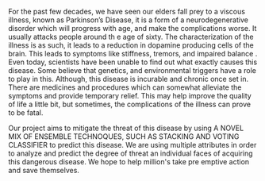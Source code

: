 For the past few decades, we have seen our elders fall prey to a viscous illness, known as Parkinson’s Disease, it is a form of a neurodegenerative disorder which will progress with age, and make the complications worse. It usually attacks people around th e age of sixty. The characterization of the illness is as such, it leads to a reduction in dopamine producing cells of the brain. This leads to symptoms like stiffness, tremors, and impaired balance . Even today, scientists have been unable to find out what exactly causes this disease. Some believe that genetics, and environmental triggers have a role to play in this. Although, this disease is incurable and chronic once set in. There are medicines and procedures which can somewhat alleviate the symptoms and provide temporary relief. This may help improve the quality of life a little bit, but sometimes, the complications of the illness can prove to be fatal.

Our project aims to mitigate the threat of this disease by using A NOVEL MIX OF ENSEMBLE TECHNOQUES, SUCH AS STACKING AND VOTING CLASSIFIER to predict this disease. We are using multiple attributes in order to analyze and predict the degree of threat an individual faces of acquiring this dangerous disease. We hope to help million's take pre emptive action and save themselves.
